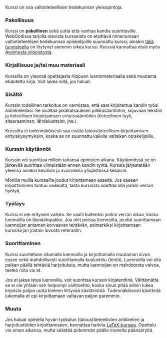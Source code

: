 Kurssi on osa valtiotieteellisen tiedekunnan yleisopintoja.

### Pakollisuus

Kurssi on **pakollinen** sekä uutta että vanhaa kandia suorittaville. WebOodissa tarjolla olevista kursseista on etsittävä nimenomaan valtiotieteellisen tiedekunnan opiskelijoille suunnattu kurssi; ainakin [tällä tunnisteella](https://weboodi.helsinki.fi/hy/opintjakstied.jsp?OpinKohd=2024464) on löytynyt aiemmin oikea kurssi. Kurssia kannattaa etsiä myös [Avoimesta yliopistosta](https://courses.helsinki.fi/fi/open-university/search?search=Tieteellinen+kirjoittaminen).

### Kirjallisuus ja/tai muu materiaali

Kurssilla on yleensä opettajasta riippuen luentomateriaalia sekä muutama ehdotettu kirja. Voit lukea niitä, jos haluat. 

### Sisältö

Kurssin todellinen tarkoitus on varmistaa, että saat kirjoitettua kandin työsi äidinkielelläsi. Se sisältää pikakatsauksen pilkkusääntöihin, sujuvaan tekstiin ja tieteellisen kirjoittamisen erityissääntöihin (tieteellinen tyyli, siteeraaminen, lähdeluettelot, jne.).

Kurssilta ei todennäköisesti saa eväitä taloustieteellisen kirjoittamisen erityiskysymyksiin, koska se on suunnattu kaikille valtsikan opiskelijoille.

### Kurssin käytännöt

Kurssin voi suorittaa milloin tahansa opintojen aikana. Käytännössä se on järkevää suorittaa viimeistään ennen kandin työtä. Kurssia järjestetään yleensä ainakin keväisin ja avoimessa yliopistossa kesäisin.

Monilla muilla kursseilla joudut kirjoittamaan esseitä. Jos esseen kirjoittaminen tuntuu vaikealta, tästä kurssista *saattaa* olla jonkin verran hyötyä.

### Työläys

Kurssi ei ole erityisen vaikea. Se vaatii kuitenkin jonkin verran aikaa, koska luennoilla on läsnäolopakko. Jos olet poissa luennoilta, joudut suorittamaan luennoijan antaman korvaavan tehtävän, esimerkiksi kirjoittamaan kurssikirjan jostain luvusta referaatin.

### Suorittaminen

Kurssi suoritetaan istumalla luennoilla ja kirjoittamalla muutaman sivun essee sekä mahdollisesti suorittamalla kuulustelu (tentti). Luennoilla voi olla paikan päällä tehtäviä harjoituksia, mutta luennoijan on mahdotonta valvoa, teetkö niitä vai et.

Jos et jaksa istua luennoilla, voit suorittaa kurssin kirjatenttinä. Välttämättä se ei ole yhtään sen helpompi vaihtoehto, koska sinun pitää silloin lukea kirjoista paljon uutta kieleen liittyvää käsitteistöä. Todennäköisesti käsitteitä lukemalla et opi kirjoittamaan valtavan paljon paremmin.

### Muuta

Jos haluat opetella hyvän työkalun (talous)tieteellisten artikkelien ja harjoitustöiden kirjoittamiseen, kannattaa harkita [LaTeX-kurssia](https://wiki.helsinki.fi/display/opetussuunnitelma/MAT20004+Latex-kurssi). Opettelu vie oman aikansa, mutta säästää pidemmän päälle monelta päänsäryltä.